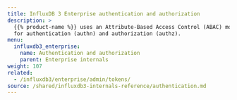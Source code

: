 ```yaml
---
title: InfluxDB 3 Enterprise authentication and authorization 
description: >
  {{% product-name %}} uses an Attribute-Based Access Control (ABAC) model to manage permissions
  for authentication (authn) and authorization (authz). 
menu:
  influxdb3_enterprise:
    name: Authentication and authorization 
    parent: Enterprise internals 
weight: 107
related:
  - /influxdb3/enterprise/admin/tokens/
source: /shared/influxdb3-internals-reference/authentication.md
---
```


<!-- The content for this page is at
// SOURCE /content/shared/influxdb3-internals-reference/authentication.md
// -->